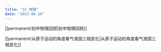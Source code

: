 ```yaml
---
title: "31 物理"
date: "2023-06-14"
---
```


[[permanent/初中物理回顾|初中物理回顾]]

[[permanent/从原子运动的角度看气液固三相变化|从原子运动的角度看气液固三相变化]]
